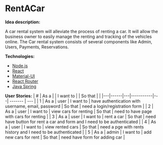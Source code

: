 # RentACar

__Idea description:__<br>

A car rental system will alleviate the process of renting a car. It will allow the business owner to easily manage the renting and tracking of the vehicles online. 
The Car rental system consists of several components like Admin, Users,  Payments, Reservations.


__Technologies:__
- [Node.js](https://nodejs.org/en/)<br>
- [React](https://reactjs.org/)<br>
- [Material-UI](https://mui.com/)<br>
- [React Router](https://reactrouter.com/en/main)<br>
- [Java Spring](https://spring.io/)</br>


__User Stories:__
| # | As a |   | I want to |   | So that |     |
|---|------|---|-----------|---| ------- | --- |
| 1 | As a | user | I want to | have authentication with username, email, password | So that | need a login/registration form |
| 2 | As a | user | I want to | view cars for renting | So that | need to have page with cars for renting |
| 3 | As a | user | I want to | rent a car | So that | need have button for rent a car and form and I need to be authenticated |
| 4 | As a | user | I want to | view rented cars |  So that | need  a pge with rents history and I need to be authenticated |
| 5 | As a | admin | I want to | add new cars for rent | So that | need have form for adding car | 
